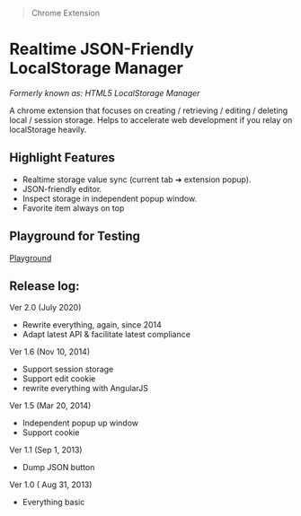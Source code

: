 > Chrome Extension

# Realtime JSON-Friendly LocalStorage Manager

*Formerly known as: HTML5 LocalStorage Manager*

A chrome extension that focuses on creating / retrieving / editing / deleting local / session storage.
Helps to accelerate web development if you relay on localStorage heavily.

## Highlight Features

- Realtime storage value sync (current tab ➜ extension popup).
- JSON-friendly editor.
- Inspect storage in independent popup window. 
- Favorite item always on top

## Playground for Testing

[Playground](http://andrelion.github.io/html5-localstorage-manager/playground/)

## Release log:

Ver 2.0 (July 2020)
  - Rewrite everything, again, since 2014
  - Adapt latest API & facilitate latest compliance 

Ver 1.6 (Nov 10, 2014)
  - Support session storage
  - Support edit cookie
  - rewrite everything with AngularJS

Ver 1.5 (Mar 20, 2014)
  - Independent popup up window
  - Support cookie

Ver 1.1 (Sep 1, 2013)
  - Dump JSON button

Ver 1.0 ( Aug 31, 2013)
  - Everything basic
